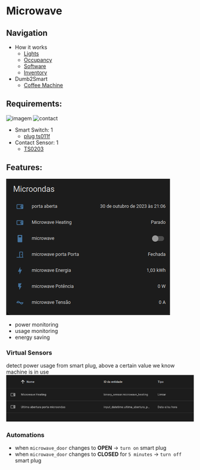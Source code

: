 # Microwave

## Navigation

- How it works
  - [Lights](../how/lights.md)
  - [Occupancy](../how/occupancy.md)
  - [Software](../how/software.md)
  - [Inventory](../how/inventory.md)
- Dumb2Smart
  - [Coffee Machine](./coffee_machine.md)

## Requirements:

![imagem](https://www.zigbee2mqtt.io/images/devices/TS011F_plug_1.jpg)
![contact](https://www.zigbee2mqtt.io/images/devices/TS0203.jpg)

- Smart Switch: 1
  - [plug ts011f](https://www.zigbee2mqtt.io/devices/TS011F_plug_1.html#tuya-ts011f_plug_1)
- Contact Sensor: 1
  - [TS0203](https://www.zigbee2mqtt.io/devices/TS0203.html#tuya-ts0203)
  
## Features:
![img_3.png](img_3.png)
- power monitoring
- usage monitoring
- energy saving

### Virtual Sensors

detect power usage from smart plug, above a certain value we know machine is in use
![img_9.png](img_9.png)

### Automations

- when `microwave_door` changes to **OPEN** -> `turn on` smart plug
- when `microwave_door` changes to **CLOSED** for `5 minutes`  -> `turn off` smart plug
